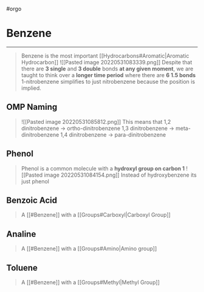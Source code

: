 #orgo 
# Benzene
---
> Benzene is the most important [[Hydrocarbons#Aromatic|Aromatic Hydrocarbon]] 
> ![[Pasted image 20220531083339.png]]
> Despite that there are **3 single** and **3 double** bonds **at any given moment**, we are taught to think over a **longer time period** where there are **6 1.5 bonds** 
> 1-nitrobenzene simplifies to just nitrobenzene because the position is implied.

## OMP Naming
>![[Pasted image 20220531085812.png]]
> This means that 
> 1,2 dinitrobenzene -> ortho-dinitrobenzene
> 1,3 dinitrobenzene -> meta-dinitrobenzene
> 1,4 dinitrobenzene -> para-dinitrobenzene

## Phenol
> Phenol is a common molecule with a **hydroxyl group on carbon 1**
> ![[Pasted image 20220531084154.png]]
> Instead of hydroxybenzene its just phenol

## Benzoic Acid
> A [[#Benzene]] with a [[Groups#Carboxyl|Carboxyl Group]]

## Analine
> A [[#Benzene]] with a [[Groups#Amino|Amino group]]

## Toluene
> A [[#Benzene]] with a [[Groups#Methyl|Methyl Group]]
